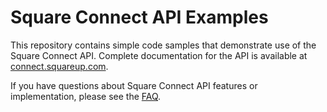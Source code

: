 # Square Connect API Examples

This repository contains simple code samples that demonstrate use of the Square Connect API. Complete documentation for the API is available at [connect.squareup.com](https://connect.squareup.com).

If you have questions about Square Connect API features or implementation, please see the [FAQ](https://connect.squareup.com/faq).
